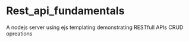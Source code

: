 # Rest_api_fundamentals
A nodejs server using ejs templating demonstrating RESTfull APIs CRUD opreations
